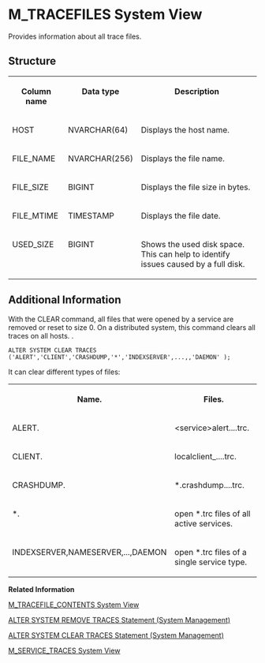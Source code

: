 <!-- loio20c8f48075191014b594b63d18f2a08f -->

# M\_TRACEFILES System View

Provides information about all trace files.



<a name="loio20c8f48075191014b594b63d18f2a08f___m__t_r_a_c_e_f_i_l_e_s_1struct_M_TRACEFILES"/>

## Structure


<table>
<tr>
<th valign="top">

Column name

</th>
<th valign="top">

Data type

</th>
<th valign="top">

Description

</th>
</tr>
<tr>
<td valign="top">

HOST

</td>
<td valign="top">

NVARCHAR\(64\)

</td>
<td valign="top">

Displays the host name.

</td>
</tr>
<tr>
<td valign="top">

FILE\_NAME

</td>
<td valign="top">

NVARCHAR\(256\)

</td>
<td valign="top">

Displays the file name.

</td>
</tr>
<tr>
<td valign="top">

FILE\_SIZE

</td>
<td valign="top">

BIGINT

</td>
<td valign="top">

Displays the file size in bytes.

</td>
</tr>
<tr>
<td valign="top">

FILE\_MTIME

</td>
<td valign="top">

TIMESTAMP

</td>
<td valign="top">

Displays the file date.

</td>
</tr>
<tr>
<td valign="top">

USED\_SIZE

</td>
<td valign="top">

BIGINT

</td>
<td valign="top">

Shows the used disk space. This can help to identify issues caused by a full disk.

</td>
</tr>
</table>



<a name="loio20c8f48075191014b594b63d18f2a08f___m__t_r_a_c_e_f_i_l_e_s_1fulldesc_M_TRACEFILES"/>

## Additional Information

With the CLEAR command, all files that were opened by a service are removed or reset to size 0. On a distributed system, this command clears all traces on all hosts. .

```
ALTER SYSTEM CLEAR TRACES ('ALERT','CLIENT','CRASHDUMP,'*','INDEXSERVER',...,,'DAEMON' );
```

It can clear different types of files:


<table>
<tr>
<th valign="top">

Name.

</th>
<th valign="top">

Files.

</th>
</tr>
<tr>
<td valign="top">

ALERT.

</td>
<td valign="top">

<service\>alert....trc.

</td>
</tr>
<tr>
<td valign="top">

CLIENT.

</td>
<td valign="top">

localclient\_....trc.

</td>
</tr>
<tr>
<td valign="top">

CRASHDUMP.

</td>
<td valign="top">

\*.crashdump....trc.

</td>
</tr>
<tr>
<td valign="top">

\*.

</td>
<td valign="top">

open \*.trc files of all active services.

</td>
</tr>
<tr>
<td valign="top">

INDEXSERVER,NAMESERVER,...,DAEMON

</td>
<td valign="top">

open \*.trc files of a single service type.

</td>
</tr>
</table>

**Related Information**  


[M\_TRACEFILE\_CONTENTS System View](m-tracefile-contents-system-view-20c8d7f.md "Provides SAP HANA information from trace files.")

[ALTER SYSTEM REMOVE TRACES Statement \(System Management\)](../../010-SQL-Reference/012-SQL-Statements/alter-system-remove-traces-statement-system-management-20d25bf.md "Deletes the trace files on a specified host to reduce the disk space used by large trace files.")

[ALTER SYSTEM CLEAR TRACES Statement \(System Management\)](../../010-SQL-Reference/012-SQL-Statements/alter-system-clear-traces-statement-system-management-20d1281.md "Clears (removes) trace files opened by SAP HANA.")

[M\_SERVICE\_TRACES System View](m-service-traces-system-view-20c4b5c.md "Provides configured trace components for each service type.")

